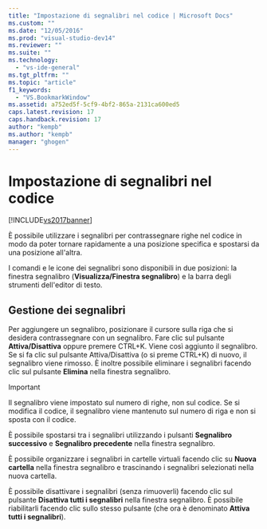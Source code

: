 ```yaml
---
title: "Impostazione di segnalibri nel codice | Microsoft Docs"
ms.custom: ""
ms.date: "12/05/2016"
ms.prod: "visual-studio-dev14"
ms.reviewer: ""
ms.suite: ""
ms.technology: 
  - "vs-ide-general"
ms.tgt_pltfrm: ""
ms.topic: "article"
f1_keywords: 
  - "VS.BookmarkWindow"
ms.assetid: a752ed5f-5cf9-4bf2-865a-2131ca600ed5
caps.latest.revision: 17
caps.handback.revision: 17
author: "kempb"
ms.author: "kempb"
manager: "ghogen"
---
```

# Impostazione di segnalibri nel codice
[!INCLUDE[vs2017banner](../code-quality/includes/vs2017banner.md)]

È possibile utilizzare i segnalibri per contrassegnare righe nel codice in modo da poter tornare rapidamente a una posizione specifica e spostarsi da una posizione all'altra.  
  
 I comandi e le icone dei segnalibri sono disponibili in due posizioni: la finestra segnalibro \(**Visualizza\/Finestra segnalibro**\) e la barra degli strumenti dell'editor di testo.  
  
## Gestione dei segnalibri  
 Per aggiungere un segnalibro, posizionare il cursore sulla riga che si desidera contrassegnare con un segnalibro.  Fare clic sul pulsante **Attiva\/Disattiva** oppure premere CTRL\+K.  Viene così aggiunto il segnalibro.  Se si fa clic sul pulsante Attiva\/Disattiva \(o si preme CTRL\+K\) di nuovo, il segnalibro viene rimosso.  È inoltre possibile eliminare i segnalibri facendo clic sul pulsante **Elimina** nella finestra segnalibro.  
  
> [!IMPORTANT]
>  Il segnalibro viene impostato sul numero di righe, non sul codice.  Se si modifica il codice, il segnalibro viene mantenuto sul numero di riga e non si sposta con il codice.  
  
 È possibile spostarsi tra i segnalibri utilizzando i pulsanti **Segnalibro successivo** e **Segnalibro precedente** nella finestra segnalibro.  
  
 È possibile organizzare i segnalibri in cartelle virtuali facendo clic su **Nuova cartella** nella finestra segnalibro e trascinando i segnalibri selezionati nella nuova cartella.  
  
 È possibile disattivare i segnalibri \(senza rimuoverli\) facendo clic sul pulsante **Disattiva tutti i segnalibri** nella finestra segnalibro.  È possibile riabilitarli facendo clic sullo stesso pulsante \(che ora è denominato **Attiva tutti i segnalibri**\).